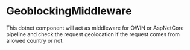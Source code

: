 # GeoblockingMiddleware

This dotnet component will act as middleware for OWIN or AspNetCore pipeline and check the request geolocation if the request comes from allowed country or not.

